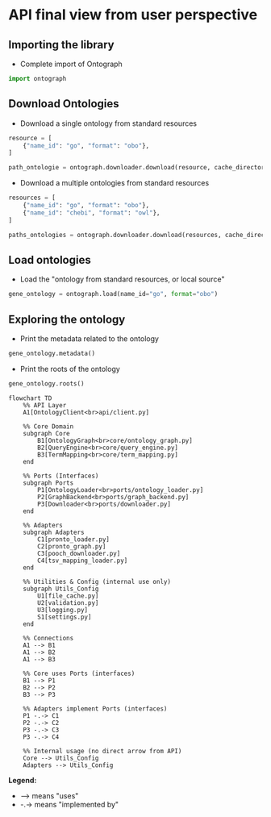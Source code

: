 # API final view from user perspective

## Importing the library
- Complete import of Ontograph
```python
import ontograph
```   


## Download Ontologies
- Download a single ontology from standard resources
```python
resource = [
    {"name_id": "go", "format": "obo"},
]

path_ontologie = ontograph.downloader.download(resource, cache_directory)
```   

- Download a multiple ontologies from standard resources
```python
resources = [
    {"name_id": "go", "format": "obo"},
    {"name_id": "chebi", "format": "owl"},
]

paths_ontologies = ontograph.downloader.download(resources, cache_directory)
```

## Load ontologies

- Load the "ontology from standard resources, or local source"
```python
gene_ontology = ontograph.load(name_id="go", format="obo")
```

## Exploring the ontology

- Print the metadata related to the ontology
```python
gene_ontology.metadata()
```

- Print the roots of the ontology
```python
gene_ontology.roots()
```


```mermaid
flowchart TD
    %% API Layer
    A1[OntologyClient<br>api/client.py]

    %% Core Domain
    subgraph Core
        B1[OntologyGraph<br>core/ontology_graph.py]
        B2[QueryEngine<br>core/query_engine.py]
        B3[TermMapping<br>core/term_mapping.py]
    end

    %% Ports (Interfaces)
    subgraph Ports
        P1[OntologyLoader<br>ports/ontology_loader.py]
        P2[GraphBackend<br>ports/graph_backend.py]
        P3[Downloader<br>ports/downloader.py]
    end

    %% Adapters
    subgraph Adapters
        C1[pronto_loader.py]
        C2[pronto_graph.py]
        C3[pooch_downloader.py]
        C4[tsv_mapping_loader.py]
    end

    %% Utilities & Config (internal use only)
    subgraph Utils_Config
        U1[file_cache.py]
        U2[validation.py]
        U3[logging.py]
        S1[settings.py]
    end

    %% Connections
    A1 --> B1
    A1 --> B2
    A1 --> B3

    %% Core uses Ports (interfaces)
    B1 --> P1
    B2 --> P2
    B3 --> P3

    %% Adapters implement Ports (interfaces)
    P1 -.-> C1
    P2 -.-> C2
    P3 -.-> C3
    P3 -.-> C4

    %% Internal usage (no direct arrow from API)
    Core --> Utils_Config
    Adapters --> Utils_Config
```

**Legend:**

- --> means "uses"
- -.-> means "implemented by"
